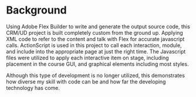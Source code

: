 <h1>Background</h1>

<p>Using Adobe Flex Builder to write and generate the output source code, this CRM/UD project is built completely custom from the ground up. Applying XML code to refer to the content and talk with Flex for accurate javascript calls. ActionScript is used in this project to call each interaction, module, and include into the appropriate page at just the right time. The Javascript files were utilized to apply each interactive item on stage, including placement in the course GUI, and graphical elements including most styles.</p>

<p>Although this type of development is no longer utilized, this demonstrates how diverse my skill with code can be and how far the developing technology has come.</p>
